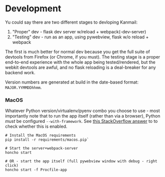 # Development

Yu could say there  are two different stages to devloping Kanmail:

1. "Proper" dev - flask dev server w/reload + webpack(-dev-server)
2. "Testing" dev - run as an app, using pywebview, flask w/o reload + webpack

The first is much better for normal dev because you get the full suite of devtools from Firefox (or Chrome, if you must). The testing stage is a proper end-to-end experience with the whole app being tested/rendered, but the webkit devtools are awful, and no flask reloading is a deal-breaker for any backend work.

Version numbers are generated at build in the date-based format: `MAJOR.YYMMDDhhmm`.

### MacOS

Whatever Python version/virtualenv/pyenv combo you choose to use - most importantly note that to run the app itself (rather than via a browser), Python _must_ be configured `--with-framework`. See [this StackOverflow answer](https://stackoverflow.com/a/15752676/352488) to to check whether this is enabled.

```
# Install the MacOS requirements
pip install -r requirements/macos.pip`

# Start the server+webpack-server
honcho start

# OR - start the app itself (full pywebview window with debug - right click)
honcho start -f Procfile-app
```
